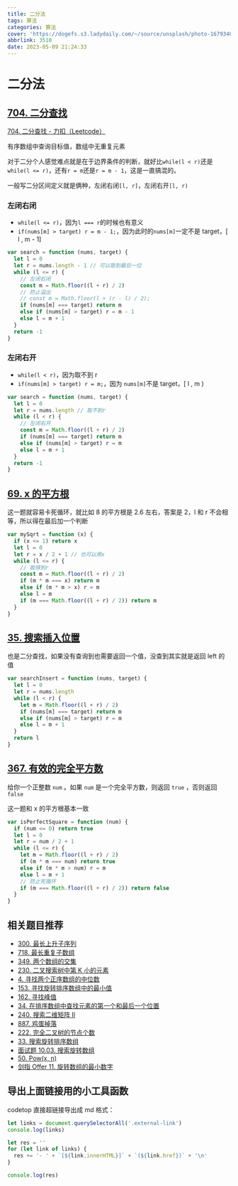 ```yaml
---
title: 二分法
tags: 算法
categories: 算法
cover: 'https://dogefs.s3.ladydaily.com/~/source/unsplash/photo-1679340917177-4c1cd53bba2e?ixid=M3w0MjI2NjN8MHwxfHRvcGljfHxxUFlzRHp2Sk9ZY3x8fHx8Mnx8MTY4NDIyMjM3M3w&ixlib=rb-4.0.3&w=2560&h=1440&fmt=webp'
abbrlink: 3510
date: 2023-05-09 21:24:33
---
```


# 二分法

## [704. 二分查找](https://leetcode.cn/problems/binary-search/)

[704. 二分查找 - 力扣（Leetcode）](https://leetcode.cn/problems/binary-search/)

有序数组中查询目标值，数组中无重复元素

对于二分个人感觉难点就是在于边界条件的判断，就好比`while(l < r)`还是`while(l <= r)`，还有`r = m`还是`r = m - 1`，这是一直搞混的。

一般写二分区间定义就是俩种，左闭右闭`[l, r]`，左闭右开`[l, r)`

### 左闭右闭

- `while(l <= r)`，因为`l === r`的时候也有意义
- `if(nums[m] > target) r = m - 1;`，因为此时的`nums[m]`一定不是 target，[ l , m - 1]

```js
var search = function (nums, target) {
  let l = 0
  let r = nums.length - 1 // 可以取到最后一位
  while (l <= r) {
    // 左闭右闭
    const m = Math.floor((l + r) / 2)
    // 防止溢出
    // const m = Math.floor(l + (r - l) / 2);
    if (nums[m] === target) return m
    else if (nums[m] > target) r = m - 1
    else l = m + 1
  }
  return -1
}
```

### 左闭右开

- `while(l < r)`，因为取不到 r
- `if(nums[m] > target) r = m;`，因为 `nums[m]`不是 target，[ l , m )

```js
var search = function (nums, target) {
  let l = 0
  let r = nums.length // 取不到r
  while (l < r) {
    // 左闭右开
    const m = Math.floor((l + r) / 2)
    if (nums[m] === target) return m
    else if (nums[m] > target) r = m
    else l = m + 1
  }
  return -1
}
```

## [69. x 的平方根](https://leetcode.cn/problems/sqrtx/)

这一题就容易卡死循环，就比如 8 的平方根是 2.6 左右，答案是 2，l 和 r 不会相等，所以得在最后加一个判断

```js
var mySqrt = function (x) {
  if (x <= 1) return x
  let l = 0
  let r = x / 2 + 1 // 也可以用x
  while (l <= r) {
    // 取得到r
    const m = Math.floor((l + r) / 2)
    if (m * m === x) return m
    else if (m * m > x) r = m
    else l = m
    if (m === Math.floor((l + r) / 2)) return m
  }
}
```

## [35. 搜索插入位置](https://leetcode.cn/problems/search-insert-position/)

也是二分查找，如果没有查询到也需要返回一个值，没查到其实就是返回 left 的值

```js
var searchInsert = function (nums, target) {
  let l = 0
  let r = nums.length
  while (l < r) {
    let m = Math.floor((l + r) / 2)
    if (nums[m] === target) return m
    else if (nums[m] > target) r = m
    else l = m + 1
  }
  return l
}
```

## [367. 有效的完全平方数](https://leetcode.cn/problems/valid-perfect-square/)

给你一个正整数 `num` 。如果 `num` 是一个完全平方数，则返回 `true` ，否则返回 `false`

这一题和 x 的平方根基本一致

```js
var isPerfectSquare = function (num) {
  if (num <= 0) return true
  let l = 0
  let r = num / 2 + 1
  while (l <= r) {
    let m = Math.floor((l + r) / 2)
    if (m * m === num) return true
    else if (m * m > num) r = m
    else l = m + 1
    // 防止死循环
    if (m === Math.floor((l + r) / 2)) return false
  }
}
```

## 相关题目推荐

- [300. 最长上升子序列](https://leetcode.cn/problems/longest-increasing-subsequence)
- [718. 最长重复子数组](https://leetcode.cn/problems/maximum-length-of-repeated-subarray)
- [349. 两个数组的交集](https://leetcode.cn/problems/intersection-of-two-arrays)
- [230. 二叉搜索树中第 K 小的元素](https://leetcode.cn/problems/kth-smallest-element-in-a-bst)
- [4. 寻找两个正序数组的中位数](https://leetcode.cn/problems/median-of-two-sorted-arrays)
- [153. 寻找旋转排序数组中的最小值](https://leetcode.cn/problems/find-minimum-in-rotated-sorted-array)
- [162. 寻找峰值](https://leetcode.cn/problems/find-peak-element)
- [34. 在排序数组中查找元素的第一个和最后一个位置](https://leetcode.cn/problems/find-first-and-last-position-of-element-in-sorted-array)
- [240. 搜索二维矩阵 II](https://leetcode.cn/problems/search-a-2d-matrix-ii)
- [887. 鸡蛋掉落](https://leetcode.cn/problems/super-egg-drop)
- [222. 完全二叉树的节点个数](https://leetcode.cn/problems/count-complete-tree-nodes)
- [33. 搜索旋转排序数组](https://leetcode.cn/problems/search-in-rotated-sorted-array)
- [面试题 10.03. 搜索旋转数组](https://leetcode.cn/problems/search-rotate-array-lcci)
- [50. Pow(x, n)](https://leetcode.cn/problems/powx-n)
- [剑指 Offer 11. 旋转数组的最小数字](https://leetcode.cn/problems/xuan-zhuan-shu-zu-de-zui-xiao-shu-zi-lcof)

## 导出上面链接用的小工具函数

codetop 直接超链接导出成 md 格式：

```js
let links = document.querySelectorAll('.external-link')
console.log(links)

let res = ''
for (let link of links) {
  res += '- ' + `[${link.innerHTML}]` + `(${link.href})` + '\n'
}

console.log(res)
```
